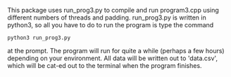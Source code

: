 This package uses run_prog3.py to compile and run program3.cpp using different 
numbers of threads and padding. run_prog3.py is written in python3, so all you 
have to do to run the program is type the command

	python3 run_prog3.py

at the prompt. The program will run for quite a while (perhaps a few hours) 
depending on your environment. All data will be written out to 'data.csv', 
which will be cat-ed out to the terminal when the program finishes.


